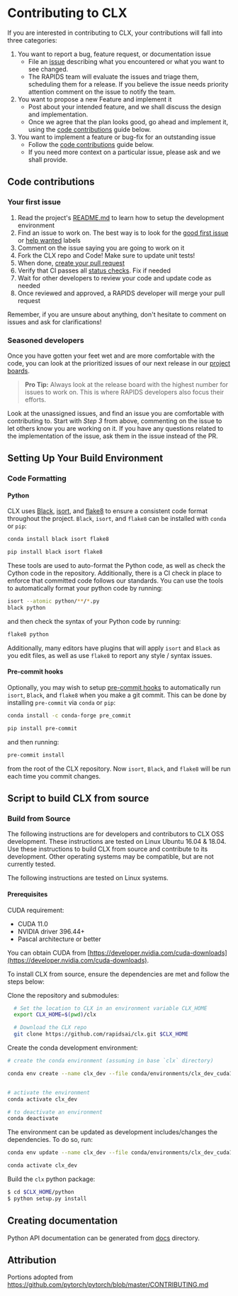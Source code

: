 # Contributing to CLX

If you are interested in contributing to CLX, your contributions will fall
into three categories:
1. You want to report a bug, feature request, or documentation issue
    - File an [issue](https://github.com/rapidsai/clx/issues/new/choose)
    describing what you encountered or what you want to see changed.
    - The RAPIDS team will evaluate the issues and triage them, scheduling
    them for a release. If you believe the issue needs priority attention
    comment on the issue to notify the team.
2. You want to propose a new Feature and implement it
    - Post about your intended feature, and we shall discuss the design and
    implementation.
    - Once we agree that the plan looks good, go ahead and implement it, using
    the [code contributions](#code-contributions) guide below.
3. You want to implement a feature or bug-fix for an outstanding issue
    - Follow the [code contributions](#code-contributions) guide below.
    - If you need more context on a particular issue, please ask and we shall
    provide.

## Code contributions

### Your first issue

1. Read the project's [README.md](https://github.com/rapidsai/clx/blob/main/README.md)
    to learn how to setup the development environment
2. Find an issue to work on. The best way is to look for the [good first issue](https://github.com/rapidsai/clx/issues?q=is%3Aissue+is%3Aopen+label%3A%22good+first+issue%22)
    or [help wanted](https://github.com/rapidsai/clx/issues?q=is%3Aissue+is%3Aopen+label%3A%22help+wanted%22) labels
3. Comment on the issue saying you are going to work on it
4. Fork the CLX repo and Code! Make sure to update unit tests!
5. When done, [create your pull request](https://github.com/rapidsai/clx/compare)
6. Verify that CI passes all [status checks](https://help.github.com/articles/about-status-checks/). Fix if needed
7. Wait for other developers to review your code and update code as needed
8. Once reviewed and approved, a RAPIDS developer will merge your pull request

Remember, if you are unsure about anything, don't hesitate to comment on issues
and ask for clarifications!

### Seasoned developers

Once you have gotten your feet wet and are more comfortable with the code, you
can look at the prioritized issues of our next release in our [project boards](https://github.com/rapidsai/clx/projects).

> **Pro Tip:** Always look at the release board with the highest number for
issues to work on. This is where RAPIDS developers also focus their efforts.

Look at the unassigned issues, and find an issue you are comfortable with
contributing to. Start with _Step 3_ from above, commenting on the issue to let
others know you are working on it. If you have any questions related to the
implementation of the issue, ask them in the issue instead of the PR.

## Setting Up Your Build Environment

### Code Formatting

#### Python

CLX uses [Black](https://black.readthedocs.io/en/stable/),
[isort](https://readthedocs.org/projects/isort/), and
[flake8](http://flake8.pycqa.org/en/latest/) to ensure a consistent code format
throughout the project. `Black`, `isort`, and `flake8` can be installed with
`conda` or `pip`:

```bash
conda install black isort flake8
```

```bash
pip install black isort flake8
```

These tools are used to auto-format the Python code, as well as check the Cython
code in the repository. Additionally, there is a CI check in place to enforce
that committed code follows our standards. You can use the tools to
automatically format your python code by running:

```bash
isort --atomic python/**/*.py
black python
```

and then check the syntax of your Python code by running:

```bash
flake8 python
```

Additionally, many editors have plugins that will apply `isort` and `Black` as
you edit files, as well as use `flake8` to report any style / syntax issues.

#### Pre-commit hooks

Optionally, you may wish to setup [pre-commit hooks](https://pre-commit.com/)
to automatically run `isort`, `Black`, and `flake8` when you make a git commit.
This can be done by installing `pre-commit` via `conda` or `pip`:

```bash
conda install -c conda-forge pre_commit
```

```bash
pip install pre-commit
```

and then running:

```bash
pre-commit install
```

from the root of the CLX repository. Now `isort`, `Black`, and `flake8` will be
run each time you commit changes.

## Script to build CLX from source

### Build from Source

The following instructions are for developers and contributors to CLX OSS development. These instructions are tested on Linux Ubuntu 16.04 & 18.04. Use these instructions to build CLX from source and contribute to its development.  Other operating systems may be compatible, but are not currently tested.

The following instructions are tested on Linux systems.

#### Prerequisites

CUDA requirement:

* CUDA 11.0
* NVIDIA driver 396.44+
* Pascal architecture or better

You can obtain CUDA from [https://developer.nvidia.com/cuda-downloads](https://developer.nvidia.com/cuda-downloads).

To install CLX from source, ensure the dependencies are met and follow the steps below:

Clone the repository and submodules:

```bash
  # Set the location to CLX in an environment variable CLX_HOME
  export CLX_HOME=$(pwd)/clx

  # Download the CLX repo
  git clone https://github.com/rapidsai/clx.git $CLX_HOME
```

Create the conda development environment:

```bash
# create the conda environment (assuming in base `clx` directory)

conda env create --name clx_dev --file conda/environments/clx_dev_cuda11.0.yml


# activate the environment
conda activate clx_dev

# to deactivate an environment
conda deactivate
```

The environment can be updated as development includes/changes the dependencies. To do so, run:

```bash
conda env update --name clx_dev --file conda/environments/clx_dev_cuda11.0.yml

conda activate clx_dev
```

Build the `clx` python package:

```bash
$ cd $CLX_HOME/python
$ python setup.py install
```

## Creating documentation

Python API documentation can be generated from [docs](docs) directory.

## Attribution
Portions adopted from https://github.com/pytorch/pytorch/blob/master/CONTRIBUTING.md